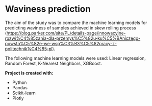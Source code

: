 # Waviness prediction

The aim of the study was to compare the machine learning models for predicting waviness of samples achieved in skew rolling process (https://blog.parker.com/site/PL/details-page/innowacyjne-rozwi%C4%85zania-dla-przemys%C5%82u-ku%C5%BAniczego-powsta%C5%82e-we-wsp%C3%B3%C5%82pracy-z-politechnik%C4%85-pl). 

The following machine learning models were used: Linear regression, Random Forest, K-Nearest Neighbors, XGBoost.

**Project is created with:**

- Python
- Pandas
- Scikit-learn
- Plotly
